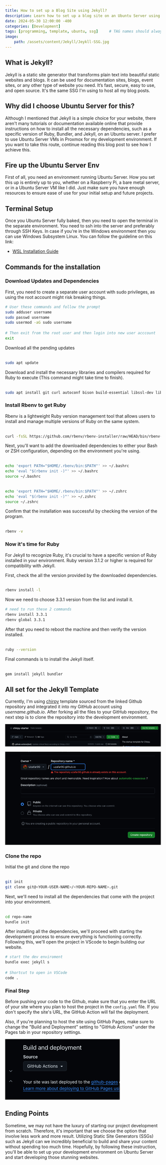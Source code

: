 ```yaml
---
title: How to set up a Blog Site using Jekyll?
description: Learn how to set up a blog site on an Ubuntu Server using Jekyll.
date: 2024-05-30 12:00:00 -400
categories: [Development]
tags: [programming, template, ubuntu, ssg]     # TAG names should always be lowercase
image:
    path: /assets/content/Jekyll/Jeykll-SSG.jpg
---
```


## What is Jekyll? 
Jekyll is a static site generator that transforms plain text into beautiful static websites and blogs. It can be used for documentation sites, blogs, event sites, or any other type of website you need. It’s fast, secure, easy to use, and open source. It's the same SSG I'm using to host all my blog posts.


## Why did I choose Ubuntu Server for this?
Although I mentioned that Jekyll is a simple choice for your website, there aren't many tutorials or documentation available online that provide instructions on how to install all the necessary dependencies, such as a specific version of Ruby, Bundler, and Jekyll, on an Ubuntu server. I prefer to use Ubuntu Server VMs in Proxmox for my development environment. If you want to take this route, continue reading this blog post to see how I achieve this.

## Fire up the Ubuntu Server Env
First of all, you need an environment running Ubuntu Server. How you set this up is entirely up to you, whether on a Raspberry Pi, a bare metal server, or in a Ubuntu Server VM like I did. Just make sure you have enough resources to ensure ease of use for your initial setup and future projects.

## Terminal Setup
Once you Ubuntu Server fully baked, then you need to open the terminal in the separate environment. You need to ssh into the server and preferably through SSH Keys. In case if you're in the Windows environment then you can use Windows Subsystem Linux. You can follow the guideline on this link:
- [WSL Installation Guide](https://www.howtogeek.com/744328/how-to-install-the-windows-subsystem-for-linux-on-windows-11/)

## Commands for the installation

### Download Updates and Dependencies

First, you need to create a separate user account with sudo privileges, as using the root account might risk breaking things.

```bash
# User these commands and follow the prompt
sudo adduser username
sudo passwd username
sudo usermod -aG sudo username

# Then exit from the root user and then login into new user acccount
exit

```

Download all the pending updates

```bash

sudo apt update

```

Download and install the necessary libraries and compilers required for Ruby to execute (This command might take time to finish).

```bash

sudo apt install git curl autoconf bison build-essential libssl-dev libyaml-dev libreadline6-dev zlib1g-dev libncurses5-dev libffi-dev libgdbm6 libgdbm-dev libdb-dev -y

```

### Install Rbenv to get Ruby

Rbenv is a lightweight Ruby version management tool that allows users to install and manage multiple versions of Ruby on the same system.

```bash

curl -fsSL https://github.com/rbenv/rbenv-installer/raw/HEAD/bin/rbenv-installer | bash

```

  
Next, you'll want to add the downloaded dependencies to either your Bash or ZSH configuration, depending on the environment you're using.

```bash

echo 'export PATH="$HOME/.rbenv/bin:$PATH"' >> ~/.bashrc
echo 'eval "$(rbenv init -)"' >> ~/.bashrc
source ~/.bashrc

```

```zsh

echo 'export PATH="$HOME/.rbenv/bin:$PATH"' >> ~/.zshrc
echo 'eval "$(rbenv init -)"' >> ~/.zshrc
source ~/.zshrc

```

Confirm that the installation was successful by checking the version of the program.

```bash

rbenv -v

```

### Now it's time for Ruby 

For Jekyll to recognize Ruby, it's crucial to have a specific version of Ruby installed in your environment. Ruby version 3.1.2 or higher is required for compatibility with Jekyll.

First, check the all the version provided by the downloaded dependencies.

```bash

rbenv install -l

```

Now we need to choose 3.3.1 version from the list and install it.

```bash
# need to run these 2 commands
rbenv install 3.3.1
rbenv global 3.3.1

```

After that you need to reboot the machine and then verify the version installed. 

```bash

ruby --version

```

Final commands is to install the Jekyll itself. 

```bash

gem install jekyll bundler

```

## All set for the Jekyll Template 

Currently, I'm using [chirpy](https://github.com/cotes2020/chirpy-starter) template sourced from the linked Github repository and integrated it into my GitHub account using _username.github.io_. After forking all the files to your GitHub repository, the next step is to clone the repository into the development environment.  

![git-template](/assets/content/Jekyll/jekyll-template.png) 

![git-repo](/assets/content/Jekyll/jekyll-repo.png) 

### Clone the repo

Initial the git and clone the repo

```bash

git init
git clone git@<YOUR-USER-NAME>/<YOUR-REPO-NAME>.git

```

Next, we'll need to install all the dependencies that come with the project into your environment.

```bash 

cd repo-name
bundle init

```

After installing all the dependencies, we'll proceed with starting the development process to ensure everything is functioning correctly. Following this, we'll open the project in VScode to begin building our website.

```bash
# start the dev enviroment 
bundle exec jekyll s

# Shortcut to open in VSCode 
code . 

```

### Final Step

Before pushing your code to the Github, make sure that you enter the URL of your site where you plan to host the project in the `config.yaml` file. If you don't specify the site's URL, the GitHub Action will fail the deployment.

Also, if you're planning to host the site using GitHub Pages, make sure to change the "Build and Deployment" setting to "GitHub Actions" under the Pages tab in your repository settings.

![git-git-action](/assets/content/Jekyll/jekyll-git-action.png) 

## Ending Points

Sometime, we may not have the luxury of starting our project development from scratch. Therefore, it's important that we choose the option that involve less work and more result. Utilizing Static Site Generators (SSGs) such as Jekyll can we incredibly beneficial to build and share your content without spending too much time. Hopefully, by following these instruction, you'll be able to set up your development environment on Ubuntu Server and start developing those stunning websites.